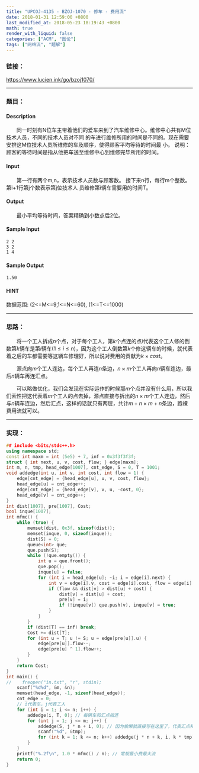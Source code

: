 ```yaml
---
title: "UPCOJ-4135 - BZOJ-1070 - 修车 - 费用流"
date: 2018-01-31 12:59:00 +0800
last_modified_at: 2018-05-23 18:19:43 +0800
math: true
render_with_liquid: false
categories: ["ACM", "图论"]
tags: ["网络流", "题解"]
---
```


### 链接：

https://www.lucien.ink/go/bzoj1070/

---
### 题目：

#### Description

　　同一时刻有N位车主带着他们的爱车来到了汽车维修中心。维修中心共有M位技术人员，不同的技术人员对不同
的车进行维修所用的时间是不同的。现在需要安排这M位技术人员所维修的车及顺序，使得顾客平均等待的时间最
小。 说明：顾客的等待时间是指从他把车送至维修中心到维修完毕所用的时间。

#### Input

　　第一行有两个m,n，表示技术人员数与顾客数。 接下来n行，每行m个整数。第i+1行第j个数表示第j位技术人
员维修第i辆车需要用的时间T。

#### Output

　　最小平均等待时间，答案精确到小数点后2位。

#### Sample Input
```
2 2
3 2
1 4
```
#### Sample Output
```
1.50
```
#### HINT

数据范围: (2<=M<=9,1<=N<=60), (1<=T<=1000)

---
### 思路：

&emsp;&emsp;将一个工人拆成$n$个点，对于每个工人，第$k$个点连的点$i$代表这个工人修的倒数第$k$辆车是第$i$辆车$(1 \leq i \leq n)$，因为这个工人倒数第$k$个修这辆车的时候，就代表着之后的车都需要等这辆车修理好，所以说对费用的贡献为$k \times cost$。

&emsp;&emsp;源点向$m$个工人连边，每个工人再连$n$条边，$n \times m$个工人再向$n$辆车连边，最后$n$辆车再连汇点。

&emsp;&emsp;可以略做优化，我们会发现在实际运作的时候那$m$个点并没有什么用，所以我们索性把这代表着$m$个工人的点去掉，源点直接与拆出的$n \times m$个工人连边，然后与$n$辆车连边，然后汇点，这样的话就只有两层，共计$m + n \times m + n$条边，跑裸费用流就可以。

---
### 实现：

```cpp
## include <bits/stdc++.h>
using namespace std;
const int maxm = int (5e5) + 7, inf = 0x3f3f3f3f;
struct { int next, u, v, cost, flow; } edge[maxm];
int m, n, tmp, head_edge[1007], cnt_edge, S = 0, T = 1001;
void addedge(int u, int v, int cost, int flow = 1) {
    edge[cnt_edge] = {head_edge[u], u, v, cost, flow};
    head_edge[u] = cnt_edge++;
    edge[cnt_edge] = {head_edge[v], v, u, -cost, 0};
    head_edge[v] = cnt_edge++;
}
int dist[1007], pre[1007], Cost;
bool inque[1007];
int mfmc() {
    while (true) {
        memset(dist, 0x3f, sizeof(dist));
        memset(inque, 0, sizeof(inque));
        dist[S] = 0;
        queue<int> que;
        que.push(S);
        while (!que.empty()) {
            int u = que.front();
            que.pop();
            inque[u] = false;
            for (int i = head_edge[u]; ~i; i = edge[i].next) {
                int v = edge[i].v, cost = edge[i].cost, flow = edge[i].flow;
                if (flow && dist[v] > dist[u] + cost) {
                    dist[v] = dist[u] + cost;
                    pre[v] = i;
                    if (!inque[v]) que.push(v), inque[v] = true;
                }
            }
        }
        if (dist[T] == inf) break;
        Cost += dist[T];
        for (int u = T; u != S; u = edge[pre[u]].u) {
            edge[pre[u]].flow--;
            edge[pre[u] ^ 1].flow++;
        }
    }
    return Cost;
}
int main() {
//    freopen("in.txt", "r", stdin);
    scanf("%d%d", &m, &n);
    memset(head_edge, -1, sizeof(head_edge));
    cnt_edge = 0;
    // i代表车，j代表工人
    for (int i = 1; i <= n; i++) {
        addedge(i, T, 0); // 每辆车和汇点相连
        for (int j = 1; j <= m; j++) {
            addedge(S, j * n + i, 0); // 因为偷懒就直接写在这里了，代表汇点和拆开的n * m个工人相连
            scanf("%d", &tmp);
            for (int k = 1; k <= n; k++) addedge(j * n + k, i, k * tmp);
        }
    }
    printf("%.2f\n", 1.0 * mfmc() / n); // 常规最小费最大流
    return 0;
}
```